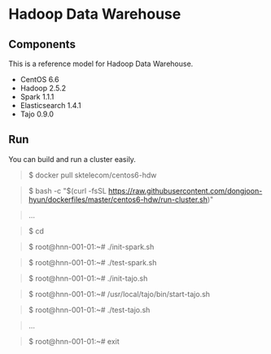 Hadoop Data Warehouse
====================

Components
----------
This is a reference model for Hadoop Data Warehouse.

* CentOS 6.6
* Hadoop 2.5.2
* Spark 1.1.1
* Elasticsearch 1.4.1
* Tajo 0.9.0

Run
---
You can build and run a cluster easily.

> $ docker pull sktelecom/centos6-hdw

> $ bash -c "$(curl -fsSL https://raw.githubusercontent.com/dongjoon-hyun/dockerfiles/master/centos6-hdw/run-cluster.sh)"

> ...

> $ cd

> $ root@hnn-001-01:~# ./init-spark.sh 

> $ root@hnn-001-01:~# ./test-spark.sh 

> $ root@hnn-001-01:~# ./init-tajo.sh 

> $ root@hnn-001-01:~# /usr/local/tajo/bin/start-tajo.sh

> $ root@hnn-001-01:~# ./test-tajo.sh 

> ...

> $ root@hnn-001-01:~# exit
